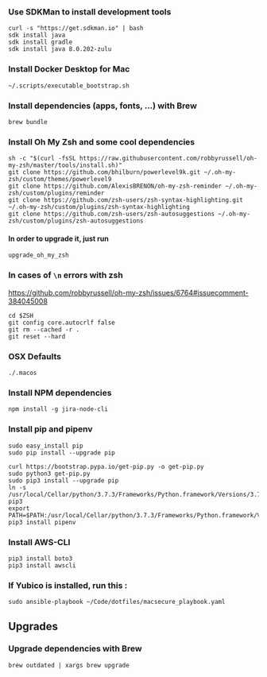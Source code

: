 ### Use SDKMan to install development tools
```
curl -s "https://get.sdkman.io" | bash
sdk install java
sdk install gradle
sdk install java 8.0.202-zulu
```

### Install Docker Desktop for Mac
```
~/.scripts/executable_bootstrap.sh
```

### Install dependencies (apps, fonts, ...) with Brew
`brew bundle`

### Install Oh My Zsh and some cool dependencies
```
sh -c "$(curl -fsSL https://raw.githubusercontent.com/robbyrussell/oh-my-zsh/master/tools/install.sh)"
git clone https://github.com/bhilburn/powerlevel9k.git ~/.oh-my-zsh/custom/themes/powerlevel9
git clone https://github.com/AlexisBRENON/oh-my-zsh-reminder ~/.oh-my-zsh/custom/plugins/reminder
git clone https://github.com/zsh-users/zsh-syntax-highlighting.git ~/.oh-my-zsh/custom/plugins/zsh-syntax-highlighting
git clone https://github.com/zsh-users/zsh-autosuggestions ~/.oh-my-zsh/custom/plugins/zsh-autosuggestions
```
#### In order to upgrade it, just run
`upgrade_oh_my_zsh`

### In cases of `\n` errors with zsh
https://github.com/robbyrussell/oh-my-zsh/issues/6764#issuecomment-384045008
```
cd $ZSH
git config core.autocrlf false
git rm --cached -r .
git reset --hard
```

### OSX Defaults
```
./.macos
```

### Install NPM dependencies
`npm install -g jira-node-cli`

### Install pip and pipenv
```
sudo easy_install pip
sudo pip install --upgrade pip

curl https://bootstrap.pypa.io/get-pip.py -o get-pip.py
sudo python3 get-pip.py
sudo pip3 install --upgrade pip
ln -s /usr/local/Cellar/python/3.7.3/Frameworks/Python.framework/Versions/3.7/bin/pip pip3
export PATH=$PATH:/usr/local/Cellar/python/3.7.3/Frameworks/Python.framework/Versions/3.7/bin/
pip3 install pipenv
```

### Install AWS-CLI
```
pip3 install boto3
pip3 install awscli
```

### If Yubico is installed, run this :
`sudo ansible-playbook ~/Code/dotfiles/macsecure_playbook.yaml`

## Upgrades

### Upgrade dependencies with Brew
`brew outdated | xargs brew upgrade`

